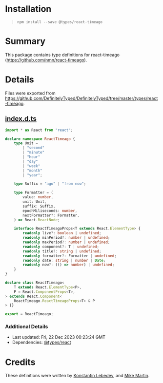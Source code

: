 # Installation
> `npm install --save @types/react-timeago`

# Summary
This package contains type definitions for react-timeago (https://github.com/nmn/react-timeago).

# Details
Files were exported from https://github.com/DefinitelyTyped/DefinitelyTyped/tree/master/types/react-timeago.
## [index.d.ts](https://github.com/DefinitelyTyped/DefinitelyTyped/tree/master/types/react-timeago/index.d.ts)
````ts
import * as React from "react";

declare namespace ReactTimeago {
    type Unit =
        | "second"
        | "minute"
        | "hour"
        | "day"
        | "week"
        | "month"
        | "year";

    type Suffix = "ago" | "from now";

    type Formatter = (
        value: number,
        unit: Unit,
        suffix: Suffix,
        epochMiliseconds: number,
        nextFormatter?: Formatter,
    ) => React.ReactNode;

    interface ReactTimeagoProps<T extends React.ElementType> {
        readonly live?: boolean | undefined;
        readonly minPeriod?: number | undefined;
        readonly maxPeriod?: number | undefined;
        readonly component?: T | undefined;
        readonly title?: string | undefined;
        readonly formatter?: Formatter | undefined;
        readonly date: string | number | Date;
        readonly now?: (() => number) | undefined;
    }
}

declare class ReactTimeago<
    T extends React.ElementType<P>,
    P = React.ComponentProps<T>,
> extends React.Component<
    ReactTimeago.ReactTimeagoProps<T> & P
> {}

export = ReactTimeago;

````

### Additional Details
 * Last updated: Fri, 22 Dec 2023 00:23:24 GMT
 * Dependencies: [@types/react](https://npmjs.com/package/@types/react)

# Credits
These definitions were written by [Konstantin Lebedev](https://github.com/koss-lebedev), and [Mike Martin](https://github.com/mcmar).
